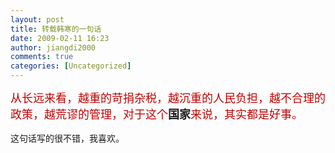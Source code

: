```yaml
---
layout: post
title: 转载韩寒的一句话
date: 2009-02-11 16:23
author: jiangdi2000
comments: true
categories: [Uncategorized]
---
```

<div id="msgcns!C840C88DA912213B!1403" class="bvMsg"> <span style="font-size:10.5pt;"><font face="宋体"><font size="4"><span style="color:rgb(192,0,0);">从长远来看，越重的苛捐杂税，越沉重的人民负担，越不合理的政策，越荒谬的管理，对于这个</span><strong>国家</strong><span style="color:rgb(192,0,0);">来说，其实都是好事。</span></font><br /><br />这句话写的很不错，我喜欢。<br /></font></span> <br /> <br /></div>
